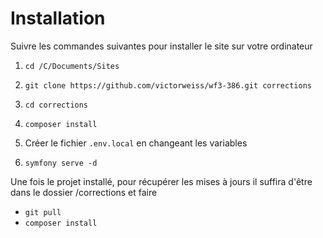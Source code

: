 # Installation

Suivre les commandes suivantes pour installer le site sur votre ordinateur

1. `cd /C/Documents/Sites`

2. `git clone https://github.com/victorweiss/wf3-386.git corrections`

3. `cd corrections`

4. `composer install`

5. Créer le fichier `.env.local` en changeant les variables

6. `symfony serve -d`

Une fois le projet installé, pour récupérer les mises à jours il suffira d'être dans le dossier /corrections et faire 
- `git pull`
- `composer install`
